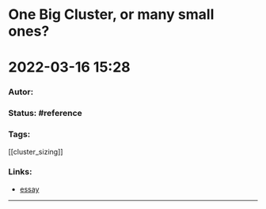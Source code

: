# One Big Cluster, or many small ones?
# 2022-03-16 15:28
### Autor:
### Status: #reference
### Tags: 
[[cluster_sizing]]
### Links:
* [essay](https://cnr.sh/essays/one-big-cluster-many-small-ones)
---



